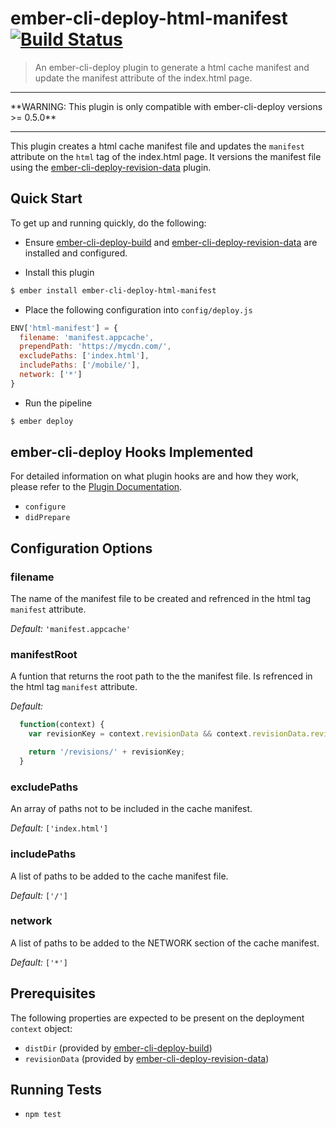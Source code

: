 # ember-cli-deploy-html-manifest [![Build Status](https://travis-ci.org/arenoir/ember-cli-deploy-html-manifest.svg?branch=master)](https://travis-ci.org/arenoir/ember-cli-deploy-html-manifest)


> An ember-cli-deploy plugin to generate a html cache manifest and update the manifest attribute of the index.html page.

<hr/>
**WARNING: This plugin is only compatible with ember-cli-deploy versions >= 0.5.0**
<hr/>

This plugin creates a html cache manifest file and updates the `manifest` attribute on the `html` tag of the index.html page.  It versions the manifest file using the [ember-cli-deploy-revision-data][3] plugin.

## Quick Start
To get up and running quickly, do the following:

- Ensure [ember-cli-deploy-build][1] and [ember-cli-deploy-revision-data][3] are installed and configured.

- Install this plugin

```bash
$ ember install ember-cli-deploy-html-manifest
```

- Place the following configuration into `config/deploy.js`

```javascript
ENV['html-manifest'] = {
  filename: 'manifest.appcache',
  prependPath: 'https://mycdn.com/',
  excludePaths: ['index.html'],
  includePaths: ['/mobile/'],
  network: ['*']
}
```

- Run the pipeline

```bash
$ ember deploy
```


## ember-cli-deploy Hooks Implemented

For detailed information on what plugin hooks are and how they work, please refer to the [Plugin Documentation][1].

- `configure`
- `didPrepare`

## Configuration Options

### filename
  The name of the manifest file to be created and refrenced in the html tag `manifest` attribute.

*Default:* `'manifest.appcache'`

### manifestRoot

  A funtion that returns the root path to the the manifest file. Is refrenced in the html tag `manifest` attribute.

*Default:* 
```javascript
  function(context) {
    var revisionKey = context.revisionData && context.revisionData.revisionKey;

    return '/revisions/' + revisionKey;
  }
```

### excludePaths

  An array of paths not to be included in the cache manifest.

*Default:*  ```['index.html']```
  

### includePaths
  A list of paths to be added to the cache manifest file. 

*Default:* ```['/']```

### network
  A list of paths to be added to the NETWORK section of the cache manifest. 

*Default:* ```['*']```


## Prerequisites

The following properties are expected to be present on the deployment `context` object:

- `distDir`                     (provided by [ember-cli-deploy-build][2])
- `revisionData`                (provided by [ember-cli-deploy-revision-data][3])

## Running Tests

- `npm test`

[1]: http://ember-cli.github.io/ember-cli-deploy/plugins "Plugin Documentation"
[2]: https://github.com/ember-cli-deploy/ember-cli-deploy-build "ember-cli-deploy-build"
[3]: https://github.com/ember-cli-deploy/ember-cli-deploy-revision-data "ember-cli-deploy-revision-data"
